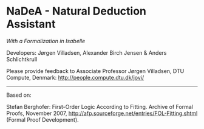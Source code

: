 ﻿NaDeA - Natural Deduction Assistant
===================================

*With a Formalization in Isabelle*

Developers: Jørgen Villadsen, Alexander Birch Jensen & Anders Schlichtkrull

Please provide feedback to Associate Professor Jørgen Villadsen, DTU Compute, Denmark: http://people.compute.dtu.dk/jovi/

---

Based on:

Stefan Berghofer: First-Order Logic According to Fitting. Archive of Formal Proofs, November 2007, http://afp.sourceforge.net/entries/FOL-Fitting.shtml (Formal Proof Development).
